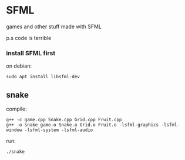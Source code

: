 # SFML
games and other stuff made with SFML

p.s code is terrible 

### install SFML first
on debian:
```
sudo apt install libsfml-dev
```
## snake
compile:
```
g++ -c game.cpp Snake.cpp Grid.cpp Fruit.cpp
g++ -o snake game.o Snake.o Grid.o Fruit.o -lsfml-graphics -lsfml-window -lsfml-system -lsfml-audio
```
run:
```
./snake
```
